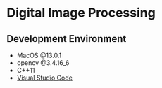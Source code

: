 # Digital Image Processing


## Development Environment
- MacOS @13.0.1
- opencv @3.4.16_6
- C++11
- [Visual Studio Code](https://fwanggu-lee.tistory.com/17)
